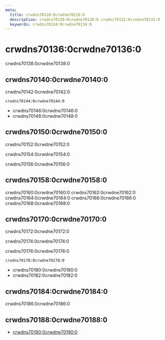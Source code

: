 ```yaml
---
meta:
  title: crwdns70128:0crwdne70128:0
  description: crwdns70130:0crwdne70130:0 crwdns70132:0crwdne70132:0
  keywords: crwdns70134:0crwdne70134:0
---
```


# crwdns70136:0crwdne70136:0
crwdns70138:0crwdne70138:0

<entry-ad />

## crwdns70140:0crwdne70140:0
crwdns70142:0crwdne70142:0

`crwdns70144:0crwdne70144:0`
- crwdns70146:0crwdne70146:0
- crwdns70148:0crwdne70148:0


## crwdns70150:0crwdne70150:0
crwdns70152:0crwdne70152:0

  crwdns70154:0crwdne70154:0

  crwdns70156:0crwdne70156:0

## crwdns70158:0crwdne70158:0
crwdns70160:0crwdne70160:0
<alert type="success">crwdns70162:0crwdne70162:0</alert>
<alert type="info">crwdns70164:0crwdne70164:0</alert>
<alert type="warning">crwdns70166:0crwdne70166:0</alert>
<alert type="error">crwdns70168:0crwdne70168:0</alert>

## crwdns70170:0crwdne70170:0
crwdns70172:0crwdne70172:0

  crwdns70174:0crwdne70174:0

  crwdns70176:0crwdne70176:0

  `crwdns70178:0crwdne70178:0`
  - crwdns70180:0crwdne70180:0
  - crwdns70182:0crwdne70182:0

## crwdns70184:0crwdne70184:0
crwdns70186:0crwdne70186:0

## crwdns70188:0crwdne70188:0
  - [crwdns70190:0crwdne70190:0]()

<endmatter />
